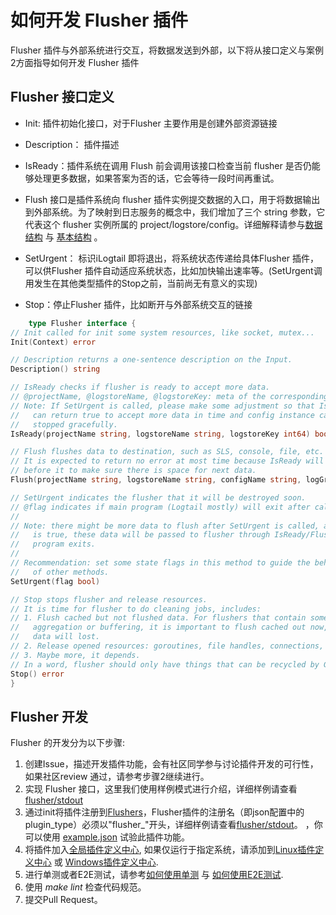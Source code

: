 # 如何开发 Flusher 插件

Flusher 插件与外部系统进行交互，将数据发送到外部，以下将从接口定义与案例2方面指导如何开发 Flusher 插件

## Flusher 接口定义

- Init: 插件初始化接口，对于Flusher 主要作用是创建外部资源链接
- Description： 插件描述
- IsReady：插件系统在调用 Flush 前会调用该接口检查当前 flusher 是否仍能够处理更多数据，如果答案为否的话，它会等待一段时间再重试。
- Flush 接口是插件系统向 flusher 插件实例提交数据的入口，用于将数据输出到外部系统。为了映射到日志服务的概念中，我们增加了三个 string 参数，它代表这个 flusher 实例所属的
  project/logstore/config。详细解释请参与[数据结构](../concept&designs/Datastructure.md) 与 [基本结构](../concept&designs/Overview.md) 。

- SetUrgent： 标识iLogtail 即将退出，将系统状态传递给具体Flusher 插件，可以供Flusher 插件自动适应系统状态，比如加快输出速率等。(SetUrgent调用发生在其他类型插件的Stop之前，当前尚无有意义的实现)
- Stop：停止Flusher 插件，比如断开与外部系统交互的链接

```go
    type Flusher interface {
// Init called for init some system resources, like socket, mutex...
Init(Context) error

// Description returns a one-sentence description on the Input.
Description() string

// IsReady checks if flusher is ready to accept more data.
// @projectName, @logstoreName, @logstoreKey: meta of the corresponding data.
// Note: If SetUrgent is called, please make some adjustment so that IsReady
//   can return true to accept more data in time and config instance can be
//   stopped gracefully.
IsReady(projectName string, logstoreName string, logstoreKey int64) bool

// Flush flushes data to destination, such as SLS, console, file, etc.
// It is expected to return no error at most time because IsReady will be called
// before it to make sure there is space for next data.
Flush(projectName string, logstoreName string, configName string, logGroupList []*protocol.LogGroup) error

// SetUrgent indicates the flusher that it will be destroyed soon.
// @flag indicates if main program (Logtail mostly) will exit after calling this.
//
// Note: there might be more data to flush after SetUrgent is called, and if flag
//   is true, these data will be passed to flusher through IsReady/Flush before
//   program exits.
//
// Recommendation: set some state flags in this method to guide the behavior
//   of other methods.
SetUrgent(flag bool)

// Stop stops flusher and release resources.
// It is time for flusher to do cleaning jobs, includes:
// 1. Flush cached but not flushed data. For flushers that contain some kinds of
//   aggregation or buffering, it is important to flush cached out now, otherwise
//   data will lost.
// 2. Release opened resources: goroutines, file handles, connections, etc.
// 3. Maybe more, it depends.
// In a word, flusher should only have things that can be recycled by GC after this.
Stop() error
}
```

## Flusher 开发

Flusher 的开发分为以下步骤:

1. 创建Issue，描述开发插件功能，会有社区同学参与讨论插件开发的可行性，如果社区review 通过，请参考步骤2继续进行。
2. 实现 Flusher 接口，这里我们使用样例模式进行介绍，详细样例请查看[flusher/stdout](../../../plugins/flusher/stdout/flusher_stdout.go)
3. 通过init将插件注册到[Flushers](../../../plugin.go)，Flusher插件的注册名（即json配置中的plugin_type）必须以"flusher_"开头，详细样例请查看[flusher/stdout](../../../plugins/flusher/stdout/flusher_stdout.go)。
   ，你可以使用 [example.json](../../../plugins/processor/addfields/example.json) 试验此插件功能。
4. 将插件加入[全局插件定义中心](../../../plugins/all/all.go), 如果仅运行于指定系统，请添加到[Linux插件定义中心](../../../plugins/all/all_linux.go)
   或 [Windows插件定义中心](../../../plugins/all/all_windows.go).
5. 进行单测或者E2E测试，请参考[如何使用单测](./How-to-write-unit-test.md) 与 [如何使用E2E测试](../../../test/README.md).
6. 使用 *make lint* 检查代码规范。
6. 提交Pull Request。
